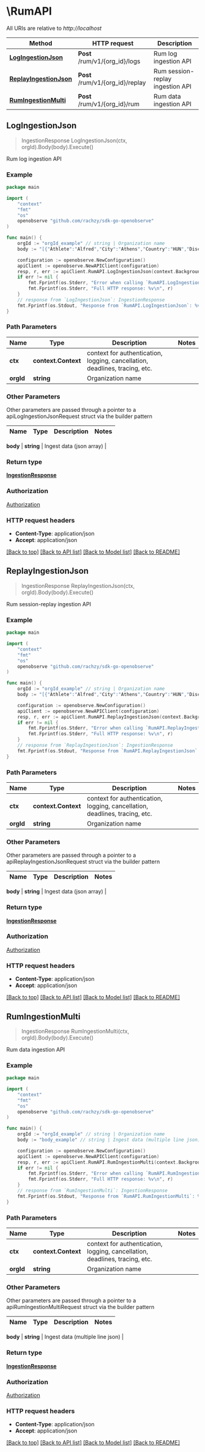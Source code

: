 # \RumAPI

All URIs are relative to _http://localhost_

| Method                                                   | HTTP request                     | Description                      |
| -------------------------------------------------------- | -------------------------------- | -------------------------------- |
| [**LogIngestionJson**](RumAPI.md#LogIngestionJson)       | **Post** /rum/v1/{org_id}/logs   | Rum log ingestion API            |
| [**ReplayIngestionJson**](RumAPI.md#ReplayIngestionJson) | **Post** /rum/v1/{org_id}/replay | Rum session-replay ingestion API |
| [**RumIngestionMulti**](RumAPI.md#RumIngestionMulti)     | **Post** /rum/v1/{org_id}/rum    | Rum data ingestion API           |

## LogIngestionJson

> IngestionResponse LogIngestionJson(ctx, orgId).Body(body).Execute()

Rum log ingestion API

### Example

```go
package main

import (
	"context"
	"fmt"
	"os"
	openobserve "github.com/rachzy/sdk-go-openobserve"
)

func main() {
	orgId := "orgId_example" // string | Organization name
	body := "[{"Athlete":"Alfred","City":"Athens","Country":"HUN","Discipline":"Swimming","Sport":"Aquatics","Year":1896},{"Athlete":"HERSCHMANN","City":"Athens","Country":"CHN","Discipline":"Swimming","Sport":"Aquatics","Year":1896}]" // string | Ingest data (json array)

	configuration := openobserve.NewConfiguration()
	apiClient := openobserve.NewAPIClient(configuration)
	resp, r, err := apiClient.RumAPI.LogIngestionJson(context.Background(), orgId).Body(body).Execute()
	if err != nil {
		fmt.Fprintf(os.Stderr, "Error when calling `RumAPI.LogIngestionJson``: %v\n", err)
		fmt.Fprintf(os.Stderr, "Full HTTP response: %v\n", r)
	}
	// response from `LogIngestionJson`: IngestionResponse
	fmt.Fprintf(os.Stdout, "Response from `RumAPI.LogIngestionJson`: %v\n", resp)
}
```

### Path Parameters

| Name      | Type                | Description                                                                 | Notes |
| --------- | ------------------- | --------------------------------------------------------------------------- | ----- |
| **ctx**   | **context.Context** | context for authentication, logging, cancellation, deadlines, tracing, etc. |
| **orgId** | **string**          | Organization name                                                           |

### Other Parameters

Other parameters are passed through a pointer to a apiLogIngestionJsonRequest struct via the builder pattern

| Name | Type | Description | Notes |
| ---- | ---- | ----------- | ----- |

**body** | **string** | Ingest data (json array) |

### Return type

[**IngestionResponse**](IngestionResponse.md)

### Authorization

[Authorization](../README.md#Authorization)

### HTTP request headers

- **Content-Type**: application/json
- **Accept**: application/json

[[Back to top]](#) [[Back to API list]](../README.md#documentation-for-api-endpoints)
[[Back to Model list]](../README.md#documentation-for-models)
[[Back to README]](../README.md)

## ReplayIngestionJson

> IngestionResponse ReplayIngestionJson(ctx, orgId).Body(body).Execute()

Rum session-replay ingestion API

### Example

```go
package main

import (
	"context"
	"fmt"
	"os"
	openobserve "github.com/rachzy/sdk-go-openobserve"
)

func main() {
	orgId := "orgId_example" // string | Organization name
	body := "[{"Athlete":"Alfred","City":"Athens","Country":"HUN","Discipline":"Swimming","Sport":"Aquatics","Year":1896},{"Athlete":"HERSCHMANN","City":"Athens","Country":"CHN","Discipline":"Swimming","Sport":"Aquatics","Year":1896}]" // string | Ingest data (json array)

	configuration := openobserve.NewConfiguration()
	apiClient := openobserve.NewAPIClient(configuration)
	resp, r, err := apiClient.RumAPI.ReplayIngestionJson(context.Background(), orgId).Body(body).Execute()
	if err != nil {
		fmt.Fprintf(os.Stderr, "Error when calling `RumAPI.ReplayIngestionJson``: %v\n", err)
		fmt.Fprintf(os.Stderr, "Full HTTP response: %v\n", r)
	}
	// response from `ReplayIngestionJson`: IngestionResponse
	fmt.Fprintf(os.Stdout, "Response from `RumAPI.ReplayIngestionJson`: %v\n", resp)
}
```

### Path Parameters

| Name      | Type                | Description                                                                 | Notes |
| --------- | ------------------- | --------------------------------------------------------------------------- | ----- |
| **ctx**   | **context.Context** | context for authentication, logging, cancellation, deadlines, tracing, etc. |
| **orgId** | **string**          | Organization name                                                           |

### Other Parameters

Other parameters are passed through a pointer to a apiReplayIngestionJsonRequest struct via the builder pattern

| Name | Type | Description | Notes |
| ---- | ---- | ----------- | ----- |

**body** | **string** | Ingest data (json array) |

### Return type

[**IngestionResponse**](IngestionResponse.md)

### Authorization

[Authorization](../README.md#Authorization)

### HTTP request headers

- **Content-Type**: application/json
- **Accept**: application/json

[[Back to top]](#) [[Back to API list]](../README.md#documentation-for-api-endpoints)
[[Back to Model list]](../README.md#documentation-for-models)
[[Back to README]](../README.md)

## RumIngestionMulti

> IngestionResponse RumIngestionMulti(ctx, orgId).Body(body).Execute()

Rum data ingestion API

### Example

```go
package main

import (
	"context"
	"fmt"
	"os"
	openobserve "github.com/rachzy/sdk-go-openobserve"
)

func main() {
	orgId := "orgId_example" // string | Organization name
	body := "body_example" // string | Ingest data (multiple line json)

	configuration := openobserve.NewConfiguration()
	apiClient := openobserve.NewAPIClient(configuration)
	resp, r, err := apiClient.RumAPI.RumIngestionMulti(context.Background(), orgId).Body(body).Execute()
	if err != nil {
		fmt.Fprintf(os.Stderr, "Error when calling `RumAPI.RumIngestionMulti``: %v\n", err)
		fmt.Fprintf(os.Stderr, "Full HTTP response: %v\n", r)
	}
	// response from `RumIngestionMulti`: IngestionResponse
	fmt.Fprintf(os.Stdout, "Response from `RumAPI.RumIngestionMulti`: %v\n", resp)
}
```

### Path Parameters

| Name      | Type                | Description                                                                 | Notes |
| --------- | ------------------- | --------------------------------------------------------------------------- | ----- |
| **ctx**   | **context.Context** | context for authentication, logging, cancellation, deadlines, tracing, etc. |
| **orgId** | **string**          | Organization name                                                           |

### Other Parameters

Other parameters are passed through a pointer to a apiRumIngestionMultiRequest struct via the builder pattern

| Name | Type | Description | Notes |
| ---- | ---- | ----------- | ----- |

**body** | **string** | Ingest data (multiple line json) |

### Return type

[**IngestionResponse**](IngestionResponse.md)

### Authorization

[Authorization](../README.md#Authorization)

### HTTP request headers

- **Content-Type**: application/json
- **Accept**: application/json

[[Back to top]](#) [[Back to API list]](../README.md#documentation-for-api-endpoints)
[[Back to Model list]](../README.md#documentation-for-models)
[[Back to README]](../README.md)

